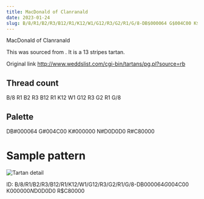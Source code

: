 ```yaml
---
title: MacDonald of Clanranald
date: 2023-01-24
slug: B/8/R1/B2/R3/B12/R1/K12/W1/G12/R3/G2/R1/G/8-DB$000064 G$004C00 K$000000 N$D0D0D0 R$C80000
---
```

MacDonald of Clanranald

This was sourced from <no value>.  It is a 13 stripes tartan.

Original link http://www.weddslist.com/cgi-bin/tartans/pg.pl?source=rb

## Thread count
B/8 R1 B2 R3 B12 R1 K12 W1 G12 R3 G2 R1 G/8

## Palette
DB#000064 G#004C00 K#000000 N#D0D0D0 R#C80000

# Sample pattern

![Tartan detail](tartan.png "B/8 R1 B2 R3 B12 R1 K12 W1 G12 R3 G2 R1 G/8 tartan")

ID: B/8/R1/B2/R3/B12/R1/K12/W1/G12/R3/G2/R1/G/8-DB$000064 G$004C00 K$000000 N$D0D0D0 R$C80000